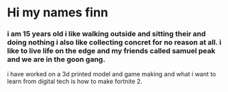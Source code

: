 # Hi my names finn 
### i am 15 years old i like walking outside and sitting their and doing nothing i also like collecting concret for no reason at all. i like to live life on the edge and my friends called samuel peak and we are in the goon gang.  

i have worked on a 3d printed model and game making and what i want to learn from digital tech is how to make fortnite 2. 
<!--
**finn8892/finn8892** is a ✨ _special_ ✨ repository because its `README.md` (this file) appears on your GitHub profile.

Here are some ideas to get you started:









- 🔭 I’m currently working on 
- 🌱 I’m currently learning ...
- 👯 I’m looking to collaborate on ...
- 🤔 I’m looking for help with ...
- 💬 Ask me about ...
- 📫 How to reach me: dont reach me 
- 😄 Pronouns: no
- ⚡ Fun fact: no
-->
